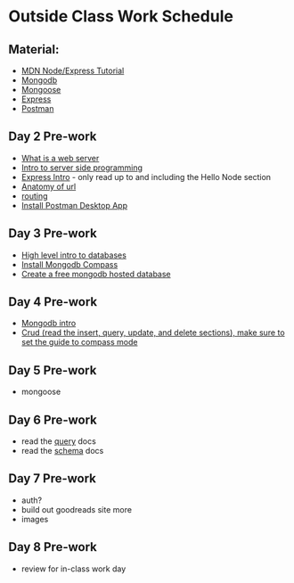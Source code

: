 # Outside Class Work Schedule

## Material:

- [MDN Node/Express Tutorial](https://developer.mozilla.org/en-US/docs/Learn/Server-side/Express_Nodejs)
- [Mongodb](https://www.mongodb.com/docs/manual/introduction/)
- [Mongoose](https://mongoosejs.com/)
- [Express](https://expressjs.com/)
- [Postman](https://postman.com)

## Day 2 Pre-work

- [What is a web server](https://developer.mozilla.org/en-US/docs/Learn/Common_questions/What_is_a_web_server)
- [Intro to server side programming](https://developer.mozilla.org/en-US/docs/Learn/Server-side/First_steps/Introduction)
- [Express Intro](https://developer.mozilla.org/en-US/docs/Learn/Server-side/Express_Nodejs/Introduction) - only read up to and including the Hello Node section
- [Anatomy of url](https://kinsta.com/knowledgebase/what-is-a-url/)
- [routing](https://expressjs.com/en/guide/routing.html)
- [Install Postman Desktop App](https://postman.com)

## Day 3 Pre-work

- [High level intro to databases](https://medium.com/@rwilliams_bv/intro-to-databases-for-people-who-dont-know-a-whole-lot-about-them-a64ae9af712)
- [Install Mongodb Compass](https://www.mongodb.com/try/download/compass)
- [Create a free mongodb hosted database](https://www.mongodb.com/docs/atlas/getting-started/)

## Day 4 Pre-work

- [Mongodb intro](https://www.sitepoint.com/an-introduction-to-mongodb/)
- [Crud (read the insert, query, update, and delete sections), make sure to set the guide to compass mode](https://www.mongodb.com/docs/manual/crud/)

## Day 5 Pre-work

- mongoose

## Day 6 Pre-work

- read the [query](https://mongoosejs.com/docs/queries.html) docs
- read the [schema](https://mongoosejs.com/docs/guide.html) docs

## Day 7 Pre-work

- auth?
- build out goodreads site more
- images

## Day 8 Pre-work

- review for in-class work day
